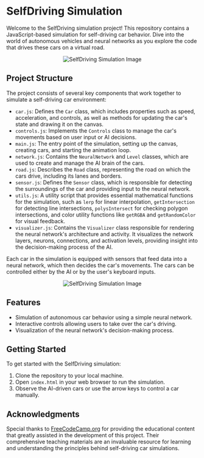 # SelfDriving Simulation
Welcome to the SelfDriving simulation project! This repository contains a JavaScript-based simulation for self-driving car behavior. Dive into the world of autonomous vehicles and neural networks as you explore the code that drives these cars on a virtual road.
<p align="center">
  <img src="https://github.com/liupeining/SelfDriving/assets/56020224/a74c173e-16fc-415d-b0b5-02709ab22ad2" alt="SelfDriving Simulation Image">
</p>

## Project Structure

The project consists of several key components that work together to simulate a self-driving car environment:

- `car.js`: Defines the `Car` class, which includes properties such as speed, acceleration, and controls, as well as methods for updating the car's state and drawing it on the canvas.
- `controls.js`: Implements the `Controls` class to manage the car's movements based on user input or AI decisions.
- `main.js`: The entry point of the simulation, setting up the canvas, creating cars, and starting the animation loop.
- `network.js`: Contains the `NeuralNetwork` and `Level` classes, which are used to create and manage the AI brain of the cars.
- `road.js`: Describes the `Road` class, representing the road on which the cars drive, including its lanes and borders.
- `sensor.js`: Defines the `Sensor` class, which is responsible for detecting the surroundings of the car and providing input to the neural network.
- `utils.js`: A utility script that provides essential mathematical functions for the simulation, such as `lerp` for linear interpolation, `getIntersection` for detecting line intersections, `polysIntersect` for checking polygon intersections, and color utility functions like `getRGBA` and `getRandomColor` for visual feedback.
- `visualizer.js`: Contains the `Visualizer` class responsible for rendering the neural network's architecture and activity. It visualizes the network layers, neurons, connections, and activation levels, providing insight into the decision-making process of the AI.

Each car in the simulation is equipped with sensors that feed data into a neural network, which then decides the car's movements. The cars can be controlled either by the AI or by the user's keyboard inputs.

<p align="center">
  <img src="https://github.com/liupeining/SelfDriving/assets/56020224/c7ff3dc6-ac8d-4511-8eae-97e5913449db" alt="SelfDriving Simulation Image">
</p>




## Features

- Simulation of autonomous car behavior using a simple neural network.
- Interactive controls allowing users to take over the car's driving.
- Visualization of the neural network's decision-making process.

## Getting Started

To get started with the SelfDriving simulation:

1. Clone the repository to your local machine.
2. Open `index.html` in your web browser to run the simulation.
3. Observe the AI-driven cars or use the arrow keys to control a car manually.

## Acknowledgments

Special thanks to [FreeCodeCamp.org](https://www.freecodecamp.org/) for providing the educational content that greatly assisted in the development of this project. Their comprehensive teaching materials are an invaluable resource for learning and understanding the principles behind self-driving car simulations.
